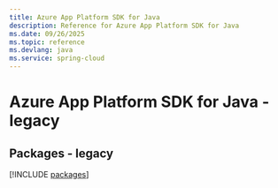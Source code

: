 ```yaml
---
title: Azure App Platform SDK for Java
description: Reference for Azure App Platform SDK for Java
ms.date: 09/26/2025
ms.topic: reference
ms.devlang: java
ms.service: spring-cloud
---
```

# Azure App Platform SDK for Java - legacy
## Packages - legacy
[!INCLUDE [packages](app-platform-index.md)]